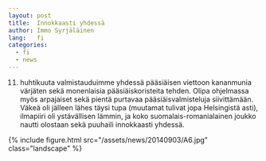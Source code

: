 ```yaml
---
layout: post
title:  Innokkaasti yhdessä
author: Immo Syrjäläinen
lang:   fi
categories:
  - fi
  - news
---
```


11. huhtikuuta valmistauduimme yhdessä pääsiäisen viettoon kananmunia värjäten sekä monenlaisia pääsiäiskoristeita tehden. Olipa ohjelmassa myös arpajaiset sekä pientä purtavaa pääsiäisvalmisteluja siivittämään. Väkeä oli jälleen lähes täysi tupa (muutamat tulivat jopa Helsingistä asti), ilmapiiri oli ystävällisen lämmin, ja koko suomalais-romanialainen joukko nautti olostaan sekä puuhaili innokkaasti yhdessä.

{% include figure.html src="/assets/news/20140903/A6.jpg" class="landscape" %}